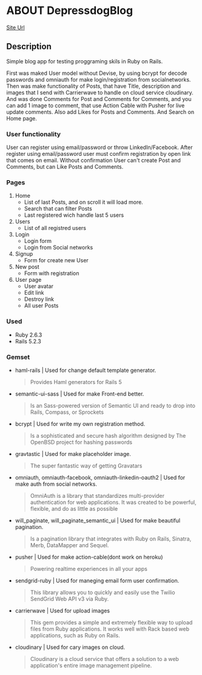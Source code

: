 # ABOUT DepressdogBlog  

[Site Url](https://fierce-thicket-29629.herokuapp.com/)

## Description
Simple blog app for testing proggraming skils in Ruby on Rails.

First was maked User model without Devise, by using bcrypt for decode passwords and omniauth for make login/registration from socialnetworks.
Then was make functionality of Posts, that have Title, description and images that I send with Carrierwave to handle on cloud service cloudinary. 
And was done Comments for Post and Comments for Comments, and  you can add 1 image to comment, that use Action Cable with Pusher for live update comments.
Also add Likes for Posts and Comments.
And Search on Home page.

### User functionality
User can register using email/password or throw LinkedIn/Facebook. 
After register using email/password user must confirm registration by open link that comes on email.
Without confirmation User can't create Post and Comments, but can Like Posts and Comments.

### Pages
1. Home
    - List of last Posts, and on scroll it will load more.
    - Search that can filter Posts
    - Last registered wich handle last 5 users 
2. Users
    - List of all registred users
3. Login
    - Login form
    - Login from Social networks
4. Signup
    - Form for create new User
5. New post
    - Form with registration
6. User page 
    - User avatar
    - Edit link
    - Destroy link
    - All user Posts
 

### Used
- Ruby 2.6.3
- Rails 5.2.3
### Gemset
- haml-rails | Used for change default template generator.
    > Provides Haml generators for Rails 5
- semantic-ui-sass | Used for make Front-end better.
    > Is an Sass-powered version of Semantic UI and ready to drop into Rails, Compass, or Sprockets
- bcrypt | Used for write my own registration method.
    > Is a sophisticated and secure hash algorithm designed by The OpenBSD project for hashing passwords            
- gravtastic | Used for make placeholder image.
    > The super fantastic way of getting Gravatars
- omniauth, omniauth-facebook, omniauth-linkedin-oauth2 | Used for make auth from social networks.
    > OmniAuth is a library that standardizes multi-provider authentication for web applications. It was created to be powerful, flexible, and do as little as possible
- will_paginate, will_paginate_semantic_ui | Used for make beautiful pagination.
    > Is a pagination library that integrates with Ruby on Rails, Sinatra, Merb, DataMapper and Sequel.
- pusher | Used for make action-cable(dont work on heroku)
    > Powering realtime experiences in all your apps
- sendgrid-ruby | Used for maneging email form user confirmation.
    > This library allows you to quickly and easily use the Twilio SendGrid Web API v3 via Ruby.
- carrierwave | Used for upload images
    > This gem provides a simple and extremely flexible way to upload files from Ruby applications. It works well with Rack based web applications, such as Ruby on Rails.
- cloudinary | Used for cary images on cloud.
    > Cloudinary is a cloud service that offers a solution to a web application's entire image management pipeline.

